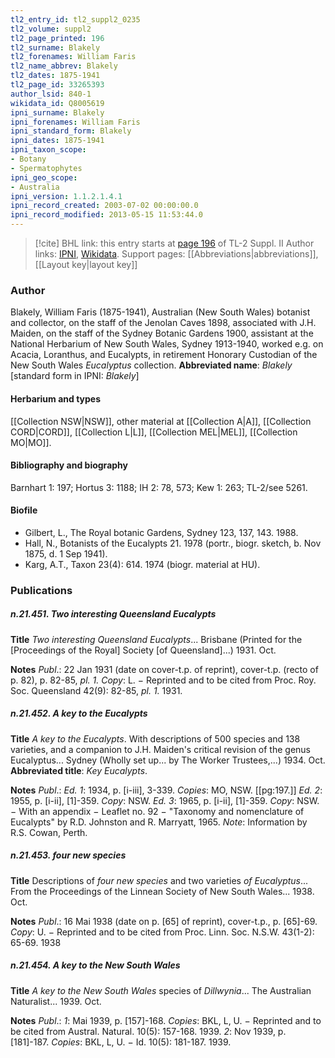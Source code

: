 ```yaml
---
tl2_entry_id: tl2_suppl2_0235
tl2_volume: suppl2
tl2_page_printed: 196
tl2_surname: Blakely
tl2_forenames: William Faris
tl2_name_abbrev: Blakely
tl2_dates: 1875-1941
tl2_page_id: 33265393
author_lsid: 840-1
wikidata_id: Q8005619
ipni_surname: Blakely
ipni_forenames: William Faris
ipni_standard_form: Blakely
ipni_dates: 1875-1941
ipni_taxon_scope: 
- Botany
- Spermatophytes
ipni_geo_scope: 
- Australia
ipni_version: 1.1.2.1.4.1
ipni_record_created: 2003-07-02 00:00:00.0
ipni_record_modified: 2013-05-15 11:53:44.0
---
```


> [!cite] BHL link: this entry starts at [page 196](https://www.biodiversitylibrary.org/page/33265393) of TL-2 Suppl. II
> Author links: [IPNI](https://www.ipni.org/a/840-1), [Wikidata](https://www.wikidata.org/wiki/Q8005619). Support pages: [[Abbreviations|abbreviations]], [[Layout key|layout key]]

### Author

Blakely, William Faris (1875-1941), Australian (New South Wales) botanist and collector, on the staff of the Jenolan Caves 1898, associated with J.H. Maiden, on the staff of the Sydney Botanic Gardens 1900, assistant at the National Herbarium of New South Wales, Sydney 1913-1940, worked e.g. on Acacia, Loranthus, and Eucalypts, in retirement Honorary Custodian of the New South Wales *Eucalyptus* collection. 
**Abbreviated name**: *Blakely* \[standard form in IPNI: *Blakely*\]

#### Herbarium and types

[[Collection NSW|NSW]], other material at [[Collection A|A]], [[Collection CORD|CORD]], [[Collection L|L]], [[Collection MEL|MEL]], [[Collection MO|MO]].

#### Bibliography and biography

Barnhart 1: 197; Hortus 3: 1188; IH 2: 78, 573; Kew 1: 263; TL-2/see 5261.

#### Biofile

- Gilbert, L., The Royal botanic Gardens, Sydney 123, 137, 143. 1988.
- Hall, N., Botanists of the Eucalypts 21. 1978 (portr., biogr. sketch, b. Nov 1875, d. 1 Sep 1941).
- Karg, A.T., Taxon 23(4): 614. 1974 (biogr. material at HU).

### Publications

##### n.21.451. Two interesting Queensland Eucalypts

**Title**
*Two interesting Queensland Eucalypts*... Brisbane (Printed for the \[Proceedings of the Royal\] Society \[of Queensland\]...) 1931. Oct.

**Notes**
*Publ*.: 22 Jan 1931 (date on cover-t.p. of reprint), cover-t.p. (recto of p. 82), p. 82-85, *pl. 1.* *Copy*: L. − Reprinted and to be cited from Proc. Roy. Soc. Queensland 42(9): 82-85, *pl. 1.* 1931.

##### n.21.452. A key to the Eucalypts

**Title**
*A key to the Eucalypts*. With descriptions of 500 species and 138 varieties, and a companion to J.H. Maiden's critical revision of the genus Eucalyptus... Sydney (Wholly set up... by The Worker Trustees,...) 1934. Oct.
**Abbreviated title**: *Key Eucalypts*.

**Notes**
*Publ*.: *Ed. 1*: 1934, p. \[i-iii\], 3-339. *Copies*: MO, NSW. \[\[pg:197.\]\]
*Ed. 2*: 1955, p. \[i-ii\], \[1\]-359. *Copy*: NSW.
*Ed. 3*: 1965, p. \[i-ii\], \[1\]-359. *Copy*: NSW. − With an appendix − Leaflet no. 92 − "Taxonomy and nomenclature of Eucalypts" by R.D. Johnston and R. Marryatt, 1965.
*Note*: Information by R.S. Cowan, Perth.

##### n.21.453. four new species

**Title**
Descriptions of *four new species* and two varieties *of Eucalyptus*... From the Proceedings of the Linnean Society of New South Wales... 1938. Oct.

**Notes**
*Publ*.: 16 Mai 1938 (date on p. \[65\] of reprint), cover-t.p., p. \[65\]-69. *Copy*: U. − Reprinted and to be cited from Proc. Linn. Soc. N.S.W. 43(1-2): 65-69. 1938

##### n.21.454. A key to the New South Wales

**Title**
*A key to the New South Wales* species of *Dillwynia*... The Australian Naturalist... 1939. Oct.

**Notes**
*Publ*.: *1*: Mai 1939, p. \[157\]-168. *Copies*: BKL, L, U. − Reprinted and to be cited from Austral. Natural. 10(5): 157-168. 1939.
*2*: Nov 1939, p. \[181\]-187. *Copies*: BKL, L, U. − Id. 10(5): 181-187. 1939.

